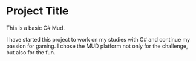 # Project Title

This is a basic C# Mud.

I have started this project to work on my studies with C# and continue my passion for gaming. I chose the MUD platform not only for the challenge, but also for the fun.

